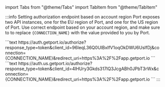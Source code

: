 import Tabs from "@theme/Tabs"
import TabItem from "@theme/TabItem"

:::info Setting authorization endpoint based on account region
Port exposes two API instances, one for the EU region of Port, and one for the US region of Port. Use correct endpoint based on your account region, and make sure to to replace `{CONNECTION_NAME}` with the value provided to you by Port.

<Tabs>
  <TabItem value="EU" label="EU">
    ```text
    https://auth.getport.io/authorize?response_type=token&client_id=96IeqL36Q0UIBxIfV1oqOkDWU6UslfDj&connection={CONNECTION_NAME}&redirect_uri=https%3A%2F%2Fapp.getport.io
    ```
  </TabItem>
  <TabItem value="US" label="US">
    ```text
    https://auth.us.getport.io/authorize?response_type=token&client_id=4lHUry3Gkds317lQ3JcgABh0JPbT3rWx&connection={CONNECTION_NAME}&redirect_uri=https%3A%2F%2Fapp.getport.io
    ```
  </TabItem>
</Tabs>
:::